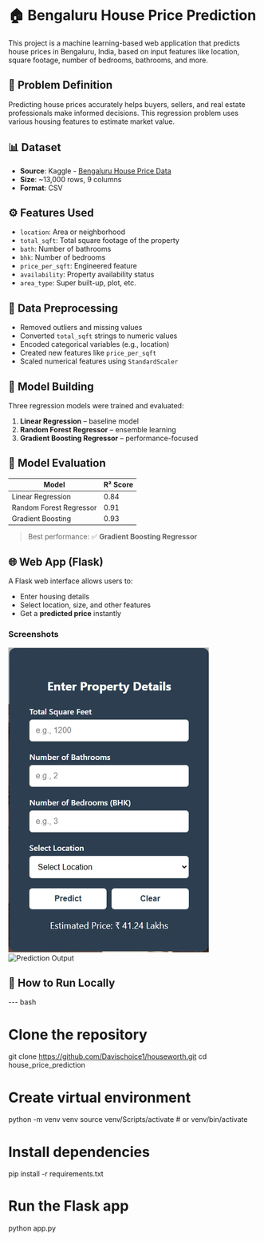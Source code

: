 # 🏠 Bengaluru House Price Prediction

This project is a machine learning-based web application that predicts house prices in Bengaluru, India, based on input features like location, square footage, number of bedrooms, bathrooms, and more.

## 📌 Problem Definition

Predicting house prices accurately helps buyers, sellers, and real estate professionals make informed decisions. This regression problem uses various housing features to estimate market value.

## 📊 Dataset

- **Source**: Kaggle - [Bengaluru House Price Data](https://www.kaggle.com/datasets)
- **Size**: ~13,000 rows, 9 columns
- **Format**: CSV

## ⚙️ Features Used

- `location`: Area or neighborhood
- `total_sqft`: Total square footage of the property
- `bath`: Number of bathrooms
- `bhk`: Number of bedrooms
- `price_per_sqft`: Engineered feature
- `availability`: Property availability status
- `area_type`: Super built-up, plot, etc.

## 🧹 Data Preprocessing

- Removed outliers and missing values
- Converted `total_sqft` strings to numeric values
- Encoded categorical variables (e.g., location)
- Created new features like `price_per_sqft`
- Scaled numerical features using `StandardScaler`

## 🤖 Model Building

Three regression models were trained and evaluated:
1. **Linear Regression** – baseline model
2. **Random Forest Regressor** – ensemble learning
3. **Gradient Boosting Regressor** – performance-focused

## 🧪 Model Evaluation

| Model                    | R² Score |
|--------------------------|----------|
| Linear Regression        | 0.84     |
| Random Forest Regressor | 0.91     |
| Gradient Boosting       | 0.93     |

> Best performance: ✅ **Gradient Boosting Regressor**

## 🌐 Web App (Flask)

A Flask web interface allows users to:
- Enter housing details
- Select location, size, and other features
- Get a **predicted price** instantly

### Screenshots

![Prediction Form](screenshots/form.png)
![Prediction Output](screenshots/output.png)

## 🚀 How to Run Locally

--- bash
# Clone the repository
git clone https://github.com/Davischoice1/houseworth.git
cd house_price_prediction

# Create virtual environment
python -m venv venv
source venv/Scripts/activate  # or venv/bin/activate

# Install dependencies
pip install -r requirements.txt

# Run the Flask app
python app.py
